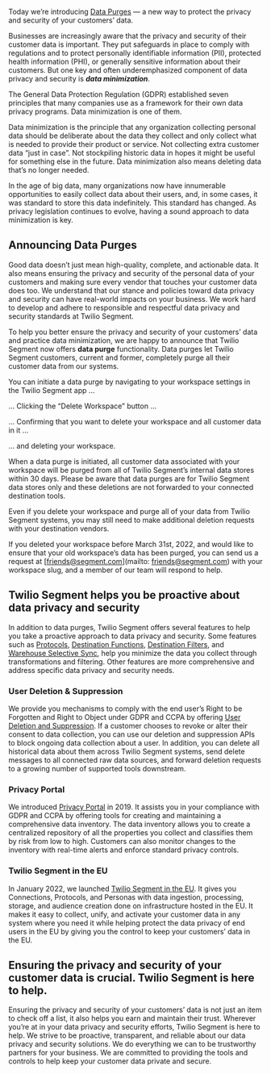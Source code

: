 Today we’re introducing [Data Purges](http://segment.com/docs/privacy/account-deletion/) — a new way to 
protect the privacy and security of your customers’ data.

Businesses are increasingly aware that the privacy and security of their customer data is important. They 
put safeguards in place to comply with regulations and to protect personally identifiable information 
(PII), protected health information (PHI), or generally sensitive information about their customers. But 
one key and often underemphasized component of data privacy and security is **_data minimization_**.

The General Data Protection Regulation (GDPR) established seven principles that many companies use as a 
framework for their own data privacy programs. Data minimization is one of them. 

Data minimization is the principle that any organization collecting personal data should be deliberate 
about the data they collect and only collect what is needed to provide their product or service. Not 
collecting extra customer data “just in case”. Not stockpiling historic data in hopes it might be useful 
for something else in the future. Data minimization also means deleting data that’s no longer needed.

In the age of big data, many organizations now have innumerable opportunities to easily collect data about 
their users, and, in some cases, it was standard to store this data indefinitely. This standard has 
changed. As privacy legislation continues to evolve, having a sound approach to data minimization is key.

## Announcing Data Purges
Good data doesn’t just mean high-quality, complete, and actionable data. It also means ensuring the 
privacy and security of the personal data of your customers and making sure every vendor that touches your 
customer data does too. We understand that our stance and policies toward data privacy and security can 
have real-world impacts on your business. We work hard to develop and adhere to responsible and respectful 
data privacy and security standards at Twilio Segment.

To help you better ensure the privacy and security of your customers’ data and practice data minimization, 
we are happy to announce that Twilio Segment now offers **data purge** functionality. Data purges let 
Twilio Segment customers, current and former, completely purge all their customer data from our systems.

You can initiate a data purge by navigating to your workspace settings in the Twilio Segment app ...  

  
... Clicking the “Delete Workspace” button ...  

  
... Confirming that you want to delete your workspace and all customer data in it ...

  
... and deleting your workspace.

When a data purge is initiated, all customer data associated with your workspace will be purged from all 
of Twilio Segment’s internal data stores within 30 days. Please be aware that data purges are for Twilio 
Segment data stores only and these deletions are not forwarded to your connected destination tools. 

Even if you delete your workspace and purge all of your data from Twilio Segment systems, you may still 
need to make additional deletion requests with your destination vendors.

If you deleted your workspace before March 31st, 2022, and would like to ensure that your old workspace’s 
data has been purged, you can send us a request at [friends@segment.com](mailto: friends@segment.com) 
with your workspace slug, and a member of our team will respond to help.

## Twilio Segment helps you be proactive about data privacy and security
In addition to data purges, Twilio Segment offers several features to help you take a proactive approach 
to data privacy and security. Some features such as [Protocols](https://segment.com/product/protocols/), 
[Destination Functions](https://segment.com/docs/connections/functions/destination-functions/), 
[Destination Filters](https://segment.com/docs/connections/destinations/destination-filters/), and 
[Warehouse Selective Sync](https://segment.com/docs/connections/storage/warehouses/warehouse-syncs/#warehouse-selective-sync), 
help you minimize the data you collect through transformations and filtering. Other features are more 
comprehensive and address specific data privacy and security needs.

### User Deletion & Suppression
We provide you mechanisms to comply with the end user’s Right to be Forgotten and Right to Object under 
GDPR and CCPA by offering [User Deletion and Suppression](https://segment.com/docs/privacy/user-deletion-and-suppression/). 
If a customer chooses to revoke or alter their consent to data collection, you can use our deletion and 
suppression APIs to block ongoing data collection about a user. In addition, you can delete all historical 
data about them across Twilio Segment systems, send delete messages to all connected raw data sources, 
and forward deletion requests to a growing number of supported tools downstream.

### Privacy Portal
We introduced [Privacy Portal](https://segment.com/product/privacy-portal/) in 2019. It assists you in 
your compliance with GDPR and CCPA by offering tools for creating and maintaining a comprehensive data 
inventory. The data inventory allows you to create a centralized repository of all the properties you 
collect and classifies them by risk from low to high. Customers can also monitor changes to the inventory 
with real-time alerts and enforce standard privacy controls.

### Twilio Segment in the EU
In January 2022, we launched [Twilio Segment in the EU](https://segment.com/docs/guides/regional-segment/). 
It gives you Connections, Protocols, and Personas with data ingestion, processing, storage, and audience 
creation done on infrastructure hosted in the EU. It makes it easy to collect, unify, and activate your 
customer data in any system where you need it while helping protect the data privacy of end users in the 
EU by giving you the control to keep your customers’ data in the EU.

## Ensuring the privacy and security of your customer data is crucial. Twilio Segment is here to help.
Ensuring the privacy and security of your customers’ data is not just an item to check off a list, it also 
helps you earn and maintain their trust. Wherever you’re at in your data privacy and security efforts, 
Twilio Segment is here to help. We strive to be proactive, transparent, and reliable about our data 
privacy and security solutions. We do everything we can to be trustworthy partners for your business. We 
are committed to providing the tools and controls to help keep your customer data private and secure.